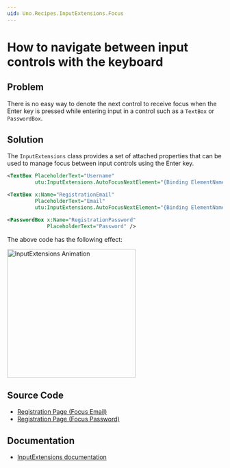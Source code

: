```yaml
---
uid: Uno.Recipes.InputExtensions.Focus
---
```


# How to navigate between input controls with the keyboard

## Problem

There is no easy way to denote the next control to receive focus when the Enter key is pressed while entering input in a control such as a `TextBox` or `PasswordBox`.

## Solution

The `InputExtensions` class provides a set of attached properties that can be used to manage focus between input controls using the Enter key.

```xml
<TextBox PlaceholderText="Username"
         utu:InputExtensions.AutoFocusNextElement="{Binding ElementName=RegistrationEmail}" />

<TextBox x:Name="RegistrationEmail"
         PlaceholderText="Email"
         utu:InputExtensions.AutoFocusNextElement="{Binding ElementName=RegistrationPassword}" />

<PasswordBox x:Name="RegistrationPassword"
             PlaceholderText="Password" />
```

The above code has the following effect:

<img src="../assets/inputextensions-animated.gif" alt="InputExtensions Animation" width="300" />

## Source Code

- [Registration Page (Focus Email)](https://github.com/unoplatform/uno.chefs/blob/139edc9eab65b322e219efb7572583551c40ad32/Chefs/Views/RegistrationPage.xaml#L31)
- [Registration Page (Focus Password)](https://github.com/unoplatform/uno.chefs/blob/139edc9eab65b322e219efb7572583551c40ad32/Chefs/Views/RegistrationPage.xaml#L43)

## Documentation

- [InputExtensions documentation](xref:Toolkit.Helpers.InputExtensions)
